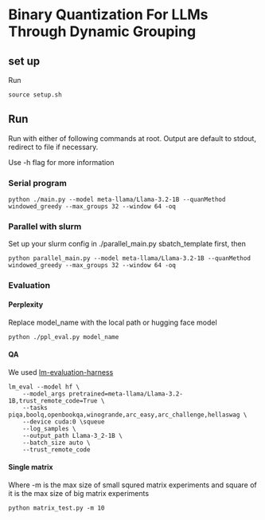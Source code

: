 # Binary Quantization For LLMs Through Dynamic Grouping

## set up

Run
```
source setup.sh
```

## Run

Run with either of following commands at root. Output are default to stdout, redirect to file if necessary.

Use -h flag for more information

### Serial program

```
python ./main.py --model meta-llama/Llama-3.2-1B --quanMethod windowed_greedy --max_groups 32 --window 64 -oq
```

### Parallel with slurm
Set up your slurm config in ./parallel_main.py sbatch_template first, then
```
python parallel_main.py --model meta-llama/Llama-3.2-1B --quanMethod windowed_greedy --max_groups 32 --window 64 -oq
```

### Evaluation

#### Perplexity

Replace model_name with the local path or hugging face model

```
python ./ppl_eval.py model_name
```
#### QA

We used [lm-evaluation-harness](https://github.com/EleutherAI/lm-evaluation-harness)
```
lm_eval --model hf \
    --model_args pretrained=meta-llama/Llama-3.2-1B,trust_remote_code=True \
    --tasks piqa,boolq,openbookqa,winogrande,arc_easy,arc_challenge,hellaswag \
    --device cuda:0 \squeue
    --log_samples \
    --output_path Llama-3_2-1B \
    --batch_size auto \
    --trust_remote_code
```
#### Single matrix

Where -m is the max size of small squred matrix experiments and 
square of it is the max size of big matrix experiments

```
python matrix_test.py -m 10
```